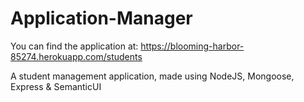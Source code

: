 # Application-Manager
You can find the application at: https://blooming-harbor-85274.herokuapp.com/students

A student management application, made using NodeJS, Mongoose, Express & SemanticUI
